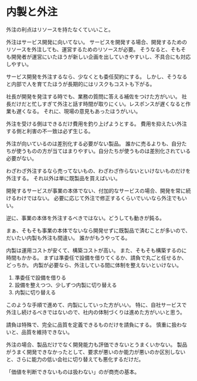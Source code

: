 # 内製と外注

外注の利点はリソースを持たなくていいこと。

外注はサービス開発に向いてない。
サービスを開発する場合、開発するためのリソースを外注しても、運営するためのリソースが必要。
そうなると、そもそも開発者が運営にいたほうが新しい企画を出していきやすいし、不具合にも対応しやすい。

サービス開発を外注するなら、少なくとも委任契約にする。
しかし、そうなると内部で人を育てたほうが長期的にはリスクもコストも下がる。

社長が開発を発注する時でも、業務の質問に答える補佐をつけた方がいい。
社長だけだと忙しすぎて外注と話す時間が取りにくい。レスポンスが遅くなると作業も遅くなる。
それに、現場の意見もあったほうがいい。

外注を受ける側はできるだけ費用を釣り上げようとする。
費用を抑えたい外注する側と利害の不一致は必ず生じる。

外注が向いているのは差別化する必要がない製品。
誰かに売るよりも、自分たちが使うものの方が当てはまりやすい。自分たちが使うものは差別化されている必要がない。

わざわざ外注するなら売ってないもの、わざわざ作らないといけないものだけを外注する。
それ以外は単に既製品を買えばいい。

開発するサービスが事業の本体でない、付加的なサービスの場合、開発を常に続けるわけではない。
必要に応じて外注で修正するくらいでいいなら外注でもいい。

逆に、事業の本体を外注するべきではない。どうしても動きが鈍る。

まぁ、そもそも事業の本体でないなら開発せずに既製品で済むことが多いので、だいたい内製も外注も間違い。
誰かがもうやってる。

内製は運用コストが安くて、構築コストが高い。
また、そもそも構築するのに時間もかかる。
まずは準委任で設備を借りてくるか、請負で丸ごと任せるか、どっちか。
内製が必要なら、外注している間に体制を整えないといけない。

1. 準委任で設備を借りる
2. 設備を整えつつ、少しずつ内製に切り替える
3. 内製に切り替える

このような手順で進めて、内製にしていった方がいい。
特に、自社サービスで外注し続けるべきではないので、社内の体制づくりは進めた方がいいと思う。

請負は特殊で、完全に品質を定義できるものだけを請負にする。
慎重に扱わないと、品質を維持できない。

外注の場合、製品だけでなく開発能力も評価できないとうまくいかない。
製品がうまく開発できなかったとして、要求が悪いのか能力が悪いのか区別しないと、さらに能力の低い会社に切り替えても悪化するだけだ。

「価値を判断できないものは扱わない」のが商売の基本。
